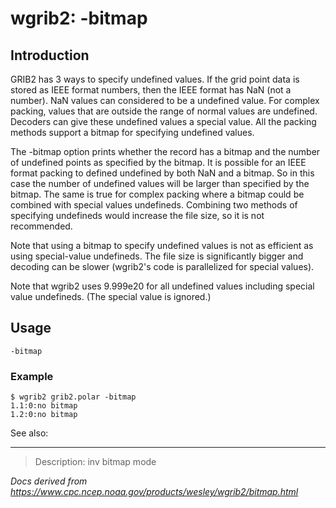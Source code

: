 # wgrib2: -bitmap

## Introduction

GRIB2 has 3 ways to specify undefined values. If the grid point
data is stored as IEEE format numbers, then the IEEE format has NaN (not
a number). NaN values can considered to be a undefined value. For
complex packing, values that are outside the range of normal
values are undefined. Decoders can give these undefined values a
special value. All the packing methods support a bitmap for specifying
undefined values.

The -bitmap option prints whether the record has a bitmap
and the number of undefined points as specified by the bitmap. It is possible
for an IEEE format packing to defined undefined by both NaN and a bitmap. So
in this case the number of undefined values will be larger than specified by
the bitmap. The same is true for complex packing where a bitmap could be
combined with special values undefineds. Combining two methods of specifying
undefineds would increase the file size, so it is not recommended.

Note that using a bitmap to specify undefined values is not as efficient
as using special-value undefineds. The file size is significantly bigger and
decoding can be slower (wgrib2's code is parallelized for special values).

Note that wgrib2 uses 9.999e20 for all undefined values including
special value undefineds. (The special value is ignored.)

## Usage

```
-bitmap
```

### Example

```
$ wgrib2 grib2.polar -bitmap
1.1:0:no bitmap
1.2:0:no bitmap
```

See also:

---

> Description: inv bitmap mode

_Docs derived from <https://www.cpc.ncep.noaa.gov/products/wesley/wgrib2/bitmap.html>_
